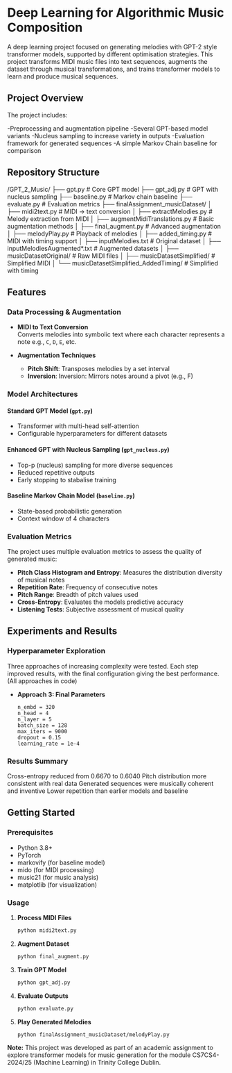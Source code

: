# Deep Learning for Algorithmic Music Composition

A deep learning project focused on generating melodies with GPT-2 style transformer models, supported by different optimisation strategies. 
This project transforms MIDI music files into text sequences, augments the dataset through musical transformations, and trains transformer models to learn and produce musical sequences.

## Project Overview
The project includes:

-Preprocessing and augmentation pipeline
-Several GPT-based model variants
-Nucleus sampling to increase variety in outputs
-Evaluation framework for generated sequences
-A simple Markov Chain baseline for comparison

## Repository Structure

/GPT_2_Music/
├── gpt.py # Core GPT model
├── gpt_adj.py # GPT with nucleus sampling
├── baseline.py # Markov chain baseline
├── evaluate.py # Evaluation metrics
├── finalAssignment_musicDataset/
│ ├── midi2text.py # MIDI → text conversion
│ ├── extractMelodies.py # Melody extraction from MIDI
│ ├── augmentMidiTranslations.py # Basic augmentation methods
│ ├── final_augment.py # Advanced augmentation
│ ├── melodyPlay.py # Playback of melodies
│ ├── added_timing.py # MIDI with timing support
│ ├── inputMelodies.txt # Original dataset
│ ├── inputMelodiesAugmented*.txt # Augmented datasets
│ ├── musicDatasetOriginal/ # Raw MIDI files
│ ├── musicDatasetSimplified/ # Simplified MIDI
│ └── musicDatasetSimplified_AddedTiming/ # Simplified with timing

## Features

### Data Processing & Augmentation

- **MIDI to Text Conversion**  
  Converts melodies into symbolic text where each character represents a note e.g., `C`, `D`, `E`, etc.

- **Augmentation Techniques**  
  - **Pitch Shift**: Transposes melodies by a set interval 
  - **Inversion**: Inversion: Mirrors notes around a pivot (e.g., F) 

### Model Architectures

#### Standard GPT Model (`gpt.py`)

- Transformer with multi-head self-attention 
- Configurable hyperparameters for different datasets  

#### Enhanced GPT with Nucleus Sampling (`gpt_nucleus.py`)

- Top-p (nucleus) sampling for more diverse sequences 
- Reduced repetitive outputs  
- Early stopping to stabalise training 


#### Baseline Markov Chain Model (`baseline.py`)

- State-based probabilistic generation  
- Context window of 4 characters  

### Evaluation Metrics

The project uses multiple evaluation metrics to assess the quality of generated music:

- **Pitch Class Histogram and Entropy**: Measures the distribution diversity of musical notes  
- **Repetition Rate**: Frequency of consecutive notes
- **Pitch Range**: Breadth of pitch values used 
- **Cross-Entropy**: Evaluates the models predictive accuracy  
- **Listening Tests**: Subjective assessment of musical quality  

## Experiments and Results

### Hyperparameter Exploration

Three approaches of increasing complexity were tested. Each step improved results, with the final configuration giving the best performance. (All approaches in code)


- **Approach 3: Final Parameters**

  ```text
  n_embd = 320
  n_head = 4
  n_layer = 5
  batch_size = 128
  max_iters = 9000
  dropout = 0.15
  learning_rate = 1e-4
  ```

### Results Summary

Cross-entropy reduced from 0.6670 to 0.6040
Pitch distribution more consistent with real data
Generated sequences were musically coherent and inventive
Lower repetition than earlier models and baseline

## Getting Started

### Prerequisites

- Python 3.8+
- PyTorch
- markovify (for baseline model)
- mido (for MIDI processing)
- music21 (for music analysis)
- matplotlib (for visualization)


### Usage

1. **Process MIDI Files**

   ```bash
   python midi2text.py
   ```

2. **Augment Dataset**

   ```bash
   python final_augment.py
   ```

3. **Train GPT Model**

   ```bash
   python gpt_adj.py
   ```

4. **Evaluate Outputs**

   ```bash
   python evaluate.py
   ```

5. **Play Generated Melodies**

   ```bash
   python finalAssignment_musicDataset/melodyPlay.py
   ```


**Note:** This project was developed as part of an academic assignment to explore transformer models for music generation for the module CS7CS4-2024/25 (Machine Learning) in Trinity College Dublin.  
